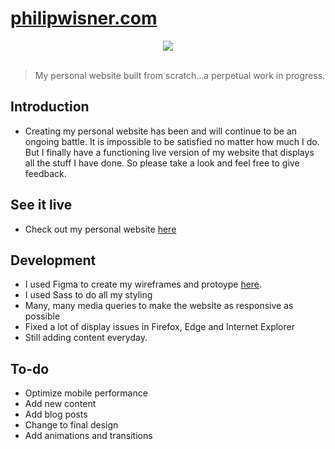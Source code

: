 # [philipwisner.com](http://philipwisner.com)

<div style="text-align:center"><img src="http://philipwisner.com/favicon.png" /></div>

<br/>

>My personal website built from scratch...a perpetual work in progress.

## Introduction
* Creating my personal website has been and will continue to be an ongoing battle. It is impossible to be satisfied no matter how much I do. But I finally have a functioning live version of my website that displays all the stuff I have done. So please take a look and feel free to give feedback.

## See it live
* Check out my personal website [here](http://philipwisner.com)

## Development
* I used Figma to create my wireframes and protoype [here](https://www.figmaom/proto/TMQVcGsKrzKSEVduRJeW2Tae/philipwisner.com?scaling=contain&node-id=1%3A500).
* I used Sass to do all my styling
* Many, many media queries to make the website as responsive as possible
* Fixed a lot of display issues in Firefox, Edge and Internet Explorer
* Still adding content everyday.


## To-do
* Optimize mobile performance 
* Add new content
* Add blog posts
* Change to final design
* Add animations and transitions
